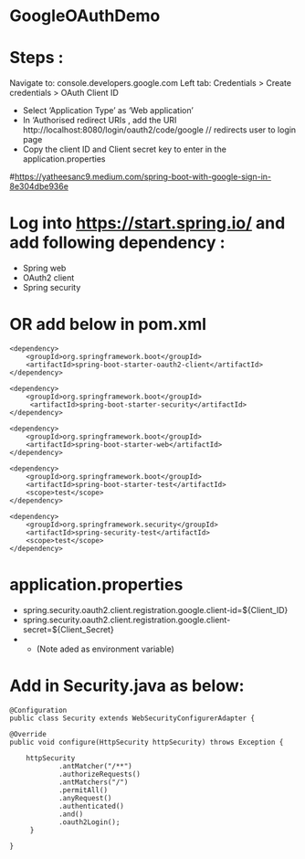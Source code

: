 # GoogleOAuthDemo
# Steps :
Navigate to: console.developers.google.com
Left tab: Credentials > Create credentials > OAuth Client ID
-	Select ‘Application Type’ as ‘Web application’
-	In ‘Authorised redirect URIs , add the URI http://localhost:8080/login/oauth2/code/google // redirects user to login page
-	Copy the client ID and Client secret key to enter in the application.properties

#https://yatheesanc9.medium.com/spring-boot-with-google-sign-in-8e304dbe936e

# Log into https://start.spring.io/ and add following dependency :
- Spring web
- OAuth2 client
- Spring security


# OR add below in pom.xml

    <dependency>
        <groupId>org.springframework.boot</groupId>
        <artifactId>spring-boot-starter-oauth2-client</artifactId>
    </dependency>

    <dependency>
        <groupId>org.springframework.boot</groupId>
         <artifactId>spring-boot-starter-security</artifactId>
    </dependency>

    <dependency>
        <groupId>org.springframework.boot</groupId>
        <artifactId>spring-boot-starter-web</artifactId>
    </dependency>

    <dependency>
        <groupId>org.springframework.boot</groupId>
        <artifactId>spring-boot-starter-test</artifactId>
        <scope>test</scope>
    </dependency>

    <dependency>
        <groupId>org.springframework.security</groupId>
        <artifactId>spring-security-test</artifactId>
        <scope>test</scope>
    </dependency>


# application.properties

- spring.security.oauth2.client.registration.google.client-id=${Client_ID}
- spring.security.oauth2.client.registration.google.client-secret=${Client_Secret}
- -   (Note aded as environment variable)



# Add in Security.java as below:

    @Configuration
    public class Security extends WebSecurityConfigurerAdapter { 

    @Override
    public void configure(HttpSecurity httpSecurity) throws Exception {
   
        httpSecurity
                .antMatcher("/**")
                .authorizeRequests()
                .antMatchers("/")
                .permitAll()
                .anyRequest()
                .authenticated()
                .and()
                .oauth2Login();
         }
    
    }


